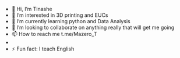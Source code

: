 - 👋 Hi, I’m Tinashe
- 👀 I’m interested in 3D printing and EUCs
- 🌱 I’m currently learning python and Data Analysis
- 💞️ I’m looking to collaborate on anything really that will get me going
- 📫 How to reach me t.me/Mazero_T
-
- ⚡ Fun fact: I teach English

<!---
Chisi-Hachimeri/Chisi-Hachimeri is a ✨ special ✨ repository because its `README.md` (this file) appears on your GitHub profile.
You can click the Preview link to take a look at your changes.
--->

